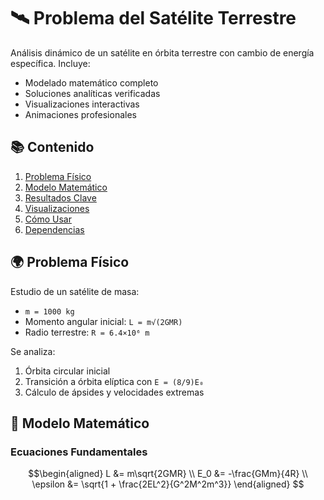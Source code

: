 # 🛰️ Problema del Satélite Terrestre

Análisis dinámico de un satélite en órbita terrestre con cambio de energía específica. Incluye:
- Modelado matemático completo
- Soluciones analíticas verificadas
- Visualizaciones interactivas
- Animaciones profesionales

## 📚 Contenido
1. [Problema Físico](#-problema-físico)
2. [Modelo Matemático](#-modelo-matemático)
3. [Resultados Clave](#-resultados-clave)
4. [Visualizaciones](#-visualizaciones)
5. [Cómo Usar](#-cómo-usar)
6. [Dependencias](#-dependencias)

## 🌍 Problema Físico
Estudio de un satélite de masa:
- `m = 1000 kg`
- Momento angular inicial: `L = m√(2GMR)`
- Radio terrestre: `R = 6.4×10⁶ m`

Se analiza:
1. Órbita circular inicial
2. Transición a órbita elíptica con `E = (8/9)E₀`
3. Cálculo de ápsides y velocidades extremas

## 📐 Modelo Matemático
### Ecuaciones Fundamentales
```math
\begin{aligned}
L &= m\sqrt{2GMR} \\
E_0 &= -\frac{GMm}{4R} \\
\epsilon &= \sqrt{1 + \frac{2EL^2}{G^2M^2m^3}}
\end{aligned}


